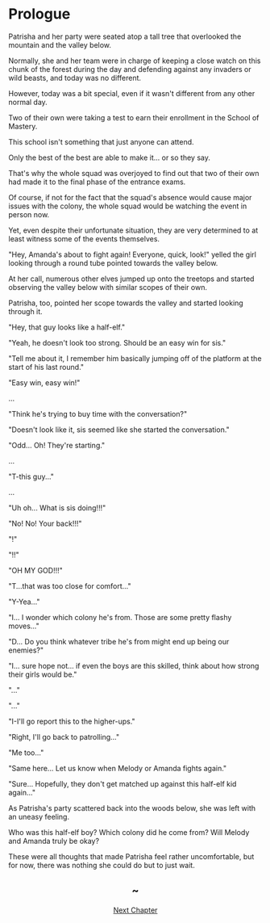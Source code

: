 # Prologue

Patrisha and her party were seated atop a tall tree that overlooked the mountain and the valley below.

Normally, she and her team were in charge of keeping a close watch on this chunk of the forest during the day and defending against any invaders or wild beasts, and today was no different.

However, today was a bit special, even if it wasn't different from any other normal day.

Two of their own were taking a test to earn their enrollment in the School of Mastery.

This school isn't something that just anyone can attend.

Only the best of the best are able to make it... or so they say.

That's why the whole squad was overjoyed to find out that two of their own had made it to the final phase of the entrance exams.

Of course, if not for the fact that the squad's absence would cause major issues with the colony, the whole squad would be watching the event in person now.

Yet, even despite their unfortunate situation, they are very determined to at least witness some of the events themselves.

"Hey, Amanda's about to fight again! Everyone, quick, look!" yelled the girl looking through a round tube pointed towards the valley below.

At her call, numerous other elves jumped up onto the treetops and started observing the valley below with similar scopes of their own.

Patrisha, too, pointed her scope towards the valley and started looking through it.

"Hey, that guy looks like a half-elf."

"Yeah, he doesn't look too strong. Should be an easy win for sis."

"Tell me about it, I remember him basically jumping off of the platform at the start of his last round."

"Easy win, easy win!"

...

"Think he's trying to buy time with the conversation?"

"Doesn't look like it, sis seemed like she started the conversation."

"Odd... Oh! They're starting."

...

"T-this guy..."

...

"Uh oh... What is sis doing!!!"

"No! No! Your back!!!"

"!"

"!!"

"OH MY GOD!!!"

"T...that was too close for comfort..."

"Y-Yea..."

"I... I wonder which colony he's from. Those are some pretty flashy moves..."

"D... Do you think whatever tribe he's from might end up being our enemies?"

"I... sure hope not... if even the boys are this skilled, think about how strong their girls would be."

"..."

"..."

"I-I'll go report this to the higher-ups."

"Right, I'll go back to patrolling..."

"Me too..."

"Same here... Let us know when Melody or Amanda fights again."

"Sure... Hopefully, they don't get matched up against this half-elf kid again..."

As Patrisha's party scattered back into the woods below, she was left with an uneasy feeling.

Who was this half-elf boy? Which colony did he come from? Will Melody and Amanda truly be okay?

These were all thoughts that made Patrisha feel rather uncomfortable, but for now, there was nothing she could do but to just wait.

## <center>~<center>

<center><a href="./a9bIQF8s">Next Chapter</a></center>

